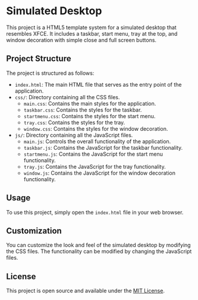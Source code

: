 # Simulated Desktop

This project is a HTML5 template system for a simulated desktop that resembles XFCE. It includes a taskbar, start menu, tray at the top, and window decoration with simple close and full screen buttons.

## Project Structure

The project is structured as follows:

- `index.html`: The main HTML file that serves as the entry point of the application.
- `css/`: Directory containing all the CSS files.
  - `main.css`: Contains the main styles for the application.
  - `taskbar.css`: Contains the styles for the taskbar.
  - `startmenu.css`: Contains the styles for the start menu.
  - `tray.css`: Contains the styles for the tray.
  - `window.css`: Contains the styles for the window decoration.
- `js/`: Directory containing all the JavaScript files.
  - `main.js`: Controls the overall functionality of the application.
  - `taskbar.js`: Contains the JavaScript for the taskbar functionality.
  - `startmenu.js`: Contains the JavaScript for the start menu functionality.
  - `tray.js`: Contains the JavaScript for the tray functionality.
  - `window.js`: Contains the JavaScript for the window decoration functionality.

## Usage

To use this project, simply open the `index.html` file in your web browser.

## Customization

You can customize the look and feel of the simulated desktop by modifying the CSS files. The functionality can be modified by changing the JavaScript files.

## License

This project is open source and available under the [MIT License](LICENSE).